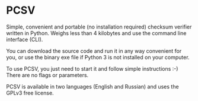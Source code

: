 # PCSV
Simple, convenient and portable (no installation required) checksum verifier written in Python. Weighs less than 4 kilobytes and use the command line interface (CLI).

You can download the source code and run it in any way convenient for you, or use the binary exe file if Python 3 is not installed on your computer.

To use PCSV, you just need to start it and follow simple instructions :-) There are no flags or parameters.

PCSV is available in two languages (English and Russian) and uses the GPLv3 free license.
